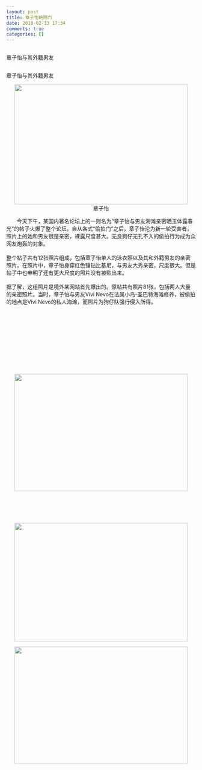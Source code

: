 ```yaml
---
layout: post
title: 章子怡艳照门
date: 2010-02-13 17:34
comments: true
categories: []
---
```

<div>
<p align="center"><img alt="" src="http://www.torontoservice.com/UploadFiles/News/2009/1/200901052041365836.jpg"/><br/>

章子怡与其外籍男友</p>
<p align="center"><img alt="" src="http://www.torontoservice.com/UploadFiles/News/2009/1/200901052041473260.jpg"/><br/>

章子怡与其外籍男友</p>
<p align="center"><img height="318" alt="" src="http://www.torontoservice.com/UploadFiles/News/2009/1/200901052042328165.jpg" width="460"/><br/>
章子怡</p>
<p>
　　今天下午，某国内著名论坛上的一则名为“章子怡与男友海滩亲密晒玉体露春光”的帖子火爆了整个论坛。自从各式“偷拍门”之后，章子怡沦为新一轮受害者，照片上的她和男友很是亲密，裸露尺度甚大。无良狗仔无孔不入的偷拍行为成为众网友炮轰的对象。<br/><br/>
整个帖子共有12张照片组成，包括章子怡单人的泳衣照以及其和外籍男友的亲密照片。在照片中，章子怡身穿红色镶钻比基尼，与男友大秀亲密，尺度很大。但是帖子中也申明了还有更大尺度的照片没有被贴出来。<br/><br/>
据了解，这组照片是境外某网站首先爆出的。原帖共有照片81张，包括两人大量的亲密照片。当时，章子怡与男友Vivi
Nevo在法属小岛-圣巴特海滩修养，被偷拍的地点是Vivi Nevo的私人海滩，而照片为狗仔队强行侵入所得。</p>
<p align="center"><img alt="" src="http://www.torontoservice.com/UploadFiles/News/2009/1/200901052043016433.jpg"/></p>
<p align="center"><img alt="" src="http://www.torontoservice.com/UploadFiles/News/2009/1/200901052043250256.jpg"/></p>
<p align="center"><img alt="" src="http://www.torontoservice.com/UploadFiles/News/2009/1/200901052043355099.jpg"/></p>
<p align="center"><img alt="" src="http://www.torontoservice.com/UploadFiles/News/2009/1/200901052043525910.jpg"/></p>
<p align="center"><img alt="" src="http://www.torontoservice.com/UploadFiles/News/2009/1/200901052044175020.jpg"/></p>
<p align="center"><img alt="" src="http://www.torontoservice.com/UploadFiles/News/2009/1/200901052044413567.jpg"/></p>
<p align="center"><img alt="" src="http://www.torontoservice.com/UploadFiles/News/2009/1/200901052044494709.jpg"/></p>
<p align="center"><img alt="" src="http://www.torontoservice.com/UploadFiles/News/2009/1/200901052044584095.jpg"/></p>
<p align="center"><img alt="" src="http://www.torontoservice.com/UploadFiles/News/2009/1/200901052045262076.jpg"/></p>
<p align="center"><img alt="" src="http://www.torontoservice.com/UploadFiles/News/2009/1/200901052045350866.jpg"/></p>
<p align="center"><img alt="" src="http://www.torontoservice.com/UploadFiles/News/2009/1/200901052045436415.jpg"/></p>
<p align="center"><img alt="" src="http://www.torontoservice.com/UploadFiles/News/2009/1/200901052046071612.jpg"/></p>
<p align="center"><img height="311" alt="" src="http://www.torontoservice.com/UploadFiles/News/2009/1/200901052046163534.jpg" width="460"/></p>
<p align="center"><img alt="" src="http://www.torontoservice.com/UploadFiles/News/2009/1/200901052046267102.jpg"/></p>
<p align="center"><img alt="" src="http://www.torontoservice.com/UploadFiles/News/2009/1/200901052046514759.jpg"/></p>
<p align="center"><img alt="" src="http://www.torontoservice.com/UploadFiles/News/2009/1/200901052046595002.jpg"/></p>
<p align="center"><img alt="" src="http://www.torontoservice.com/UploadFiles/News/2009/1/200901052047071862.jpg"/></p>
<p align="center"><img alt="" src="http://www.torontoservice.com/UploadFiles/News/2009/1/200901052047265965.jpg"/></p>
<p align="center"><img height="314" alt="" src="http://www.torontoservice.com/UploadFiles/News/2009/1/200901052047331239.jpg" width="460"/></p>
<p align="center"><img height="310" alt="" src="http://www.torontoservice.com/UploadFiles/News/2009/1/200901052047428965.jpg" width="460"/></p>
<p align="center"><img alt="" src="http://www.torontoservice.com/UploadFiles/News/2009/1/200901052048365548.jpg"/></p>
<p align="center"><img alt="" src="http://www.torontoservice.com/UploadFiles/News/2009/1/200901052048576277.jpg"/></p>
<p align="center"><img alt="" src="http://www.torontoservice.com/UploadFiles/News/2009/1/200901052049130739.jpg"/></p>
</div>
